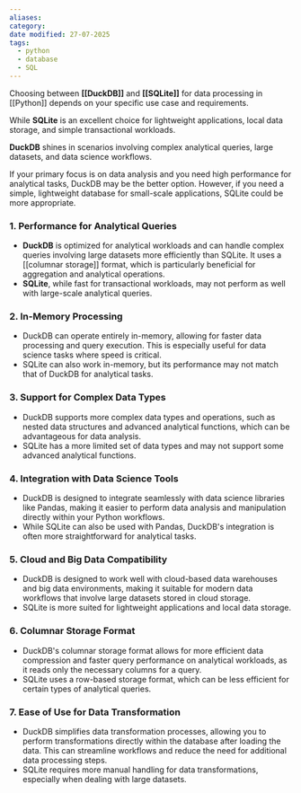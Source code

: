 ```yaml
---
aliases: 
category: 
date modified: 27-07-2025
tags:
  - python
  - database
  - SQL
---
```

Choosing between **[[DuckDB]]** and **[[SQLite]]** for data processing in [[Python]] depends on your specific use case and requirements.

While **SQLite** is an excellent choice for lightweight applications, local data storage, and simple transactional workloads.

**DuckDB** shines in scenarios involving complex analytical queries, large datasets, and data science workflows.

If your primary focus is on data analysis and you need high performance for analytical tasks, DuckDB may be the better option. However, if you need a simple, lightweight database for small-scale applications, SQLite could be more appropriate.

### 1. **Performance for Analytical Queries**
- **DuckDB** is optimized for analytical workloads and can handle complex queries involving large datasets more efficiently than SQLite. It uses a [[columnar storage]] format, which is particularly beneficial for aggregation and analytical operations.
- **SQLite**, while fast for transactional workloads, may not perform as well with large-scale analytical queries.

### 2. **In-Memory Processing**
- DuckDB can operate entirely in-memory, allowing for faster data processing and query execution. This is especially useful for data science tasks where speed is critical.
- SQLite can also work in-memory, but its performance may not match that of DuckDB for analytical tasks.

### 3. **Support for Complex Data Types**
- DuckDB supports more complex data types and operations, such as nested data structures and advanced analytical functions, which can be advantageous for data analysis.
- SQLite has a more limited set of data types and may not support some advanced analytical functions.

### 4. **Integration with Data Science Tools**
- DuckDB is designed to integrate seamlessly with data science libraries like Pandas, making it easier to perform data analysis and manipulation directly within your Python workflows.
- While SQLite can also be used with Pandas, DuckDB's integration is often more straightforward for analytical tasks.

### 5. **Cloud and Big Data Compatibility**
- DuckDB is designed to work well with cloud-based data warehouses and big data environments, making it suitable for modern data workflows that involve large datasets stored in cloud storage.
- SQLite is more suited for lightweight applications and local data storage.

### 6. **Columnar Storage Format**
- DuckDB's columnar storage format allows for more efficient data compression and faster query performance on analytical workloads, as it reads only the necessary columns for a query.
- SQLite uses a row-based storage format, which can be less efficient for certain types of analytical queries.

### 7. **Ease of Use for Data Transformation**
- DuckDB simplifies data transformation processes, allowing you to perform transformations directly within the database after loading the data. This can streamline workflows and reduce the need for additional data processing steps.
- SQLite requires more manual handling for data transformations, especially when dealing with large datasets.
